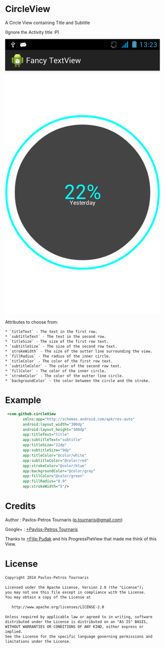 CircleView
==========

A Circle View containing Title and Subtitle

(Ignore the Activity title :P)

![CircleView](/Screenshots/device-2014-07-20-132345.png)


Attributes to choose from:

    * `titleText` - The text in the first row.
    * `subtitleText` - The text in the second row.
    * `titleSize` - The size of the first row text.
    * `subtitleSize` - The size of the second row text.
    * `strokeWidth` - The size of the outter line surrounding the view.
    * `fillRadius` - The radius of the inner circle.
    * `titleColor` - The color of the first row text.
    * `subtitleColor` - The color of the second row text.
    * `fillColor` - The color of the inner circle.
    * `strokeColor` - The color of the outter line circle.
    * `backgroundColor` - the color between the circle and the stroke.
    
Example
=======
```xml
 <com.github.circleView
        xmlns:app="http://schemas.android.com/apk/res-auto"
        android:layout_width="300dp"
        android:layout_height="300dp"
        app:titleText="title"
        app:subtitleText="subtitle"
        app:titleSize="12dp"
        app:subtitleSize="9dp"
        app:titleColor="@color/white"
        app:subtitleColor="@color/red"
        app:strokeColor="@color/blue"
        app:backgroundColor="@color/gray"
        app:fillColor="@color/green"
        app:fillRadius="0.9"
        app:strokeWidth="5"/>
```

Credits
=======
Author : Pavlos-Petros Tournaris (p.tournaris@gmail.com)

Google+ : [+Pavlos-Petros Tournaris](https://plus.google.com/u/0/+PavlosPetrosTournaris/)

Thanks to [+Filip Puđak](https://plus.google.com/u/0/117550349320705739707/) and his ProgressPieView that made me think of this View.

License
=======

    Copyright 2014 Pavlos-Petros Tournaris

    Licensed under the Apache License, Version 2.0 (the "License");
    you may not use this file except in compliance with the License.
    You may obtain a copy of the License at
    
       http://www.apache.org/licenses/LICENSE-2.0
    
    Unless required by applicable law or agreed to in writing, software
    distributed under the License is distributed on an "AS IS" BASIS,
    WITHOUT WARRANTIES OR CONDITIONS OF ANY KIND, either express or implied.
    See the License for the specific language governing permissions and
    limitations under the License.
